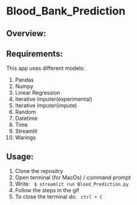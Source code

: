 # Blood_Bank_Prediction
## Overview:

## Requirements:
 This app uses different models:
1)  Pandas
2)  Numpy 
3)  Linear Regression
4)  Iterative Imputer(experimental)
5)  Iterative Imputer(impute)
6)  Random
7)  Datetime
8)  Time
9)  Streamlit
10) Warings
## Usage:
1) Clone the repositry
2) Open terminal (for MacOs) / command prompt
3) Write:
``` $ streamlit run Blood_Prediction.py```
4) Follow the steps in the gif
5) To close the terminal do:
``` ctrl + C```
